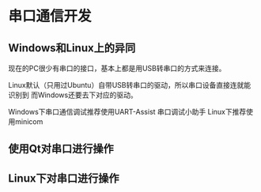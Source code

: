 # 串口通信开发

## Windows和Linux上的异同

现在的PC很少有串口的接口，基本上都是用USB转串口的方式来连接。

Linux默认（只用过Ubuntu）自带USB转串口的驱动，所以串口设备直接连就能识别到
而Windows还要去下对应的驱动。

Windows下串口通信调试推荐使用UART-Assist 串口调试小助手
Linux下推荐使用minicom

## 使用Qt对串口进行操作

## Linux下对串口进行操作
